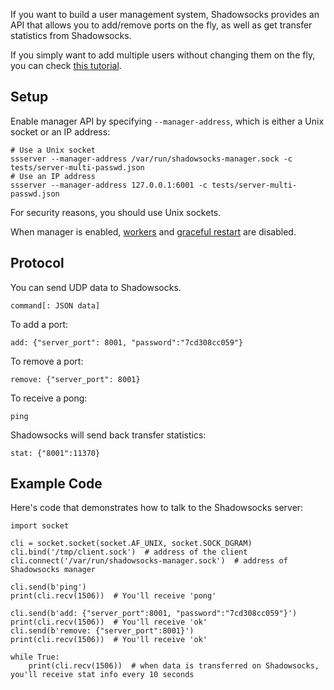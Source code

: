 If you want to build a user management system, Shadowsocks provides an API that allows you to add/remove ports on the fly, as well as get transfer statistics from Shadowsocks.

If you simply want to add multiple users without changing them on the fly, you can check [this tutorial](https://github.com/shadowsocks/shadowsocks/wiki/Configure-Multiple-Users).

Setup
-----

Enable manager API by specifying `--manager-address`, which is either a Unix socket or an IP address:
```
# Use a Unix socket
ssserver --manager-address /var/run/shadowsocks-manager.sock -c tests/server-multi-passwd.json
# Use an IP address
ssserver --manager-address 127.0.0.1:6001 -c tests/server-multi-passwd.json
```

For security reasons, you should use Unix sockets.

When manager is enabled, [workers](https://github.com/shadowsocks/shadowsocks/wiki/Workers) and [graceful restart](https://github.com/shadowsocks/shadowsocks/wiki/Graceful-shutdown-and-restart) are disabled.

Protocol
--------

You can send UDP data to Shadowsocks.

```
command[: JSON data]
```

To add a port:

```
add: {"server_port": 8001, "password":"7cd308cc059"}
```

To remove a port:

```
remove: {"server_port": 8001}
```

To receive a pong:

```
ping
```

Shadowsocks will send back transfer statistics:

```
stat: {"8001":11370}
```

Example Code
------------

Here's code that demonstrates how to talk to the Shadowsocks server:
```
import socket

cli = socket.socket(socket.AF_UNIX, socket.SOCK_DGRAM)
cli.bind('/tmp/client.sock')  # address of the client
cli.connect('/var/run/shadowsocks-manager.sock')  # address of Shadowsocks manager

cli.send(b'ping')
print(cli.recv(1506))  # You'll receive 'pong'

cli.send(b'add: {"server_port":8001, "password":"7cd308cc059"}')
print(cli.recv(1506))  # You'll receive 'ok'
cli.send(b'remove: {"server_port":8001}')
print(cli.recv(1506))  # You'll receive 'ok'

while True:
    print(cli.recv(1506))  # when data is transferred on Shadowsocks, you'll receive stat info every 10 seconds
```